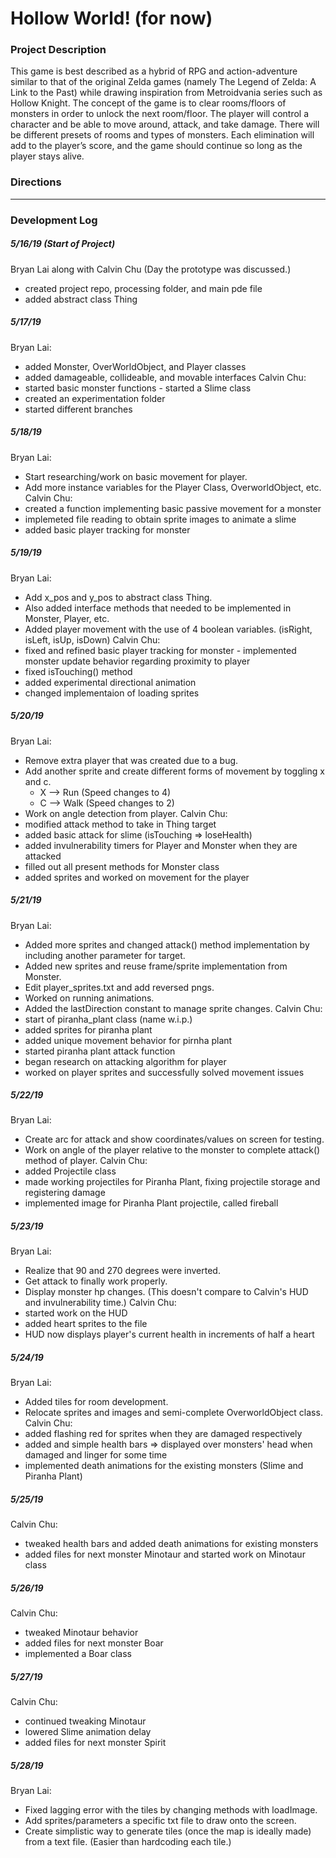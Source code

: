 # Hollow World! (for now)

### Project Description
This game is best described as a hybrid of RPG and action-adventure similar to that of the original Zelda games (namely The Legend of Zelda: A Link to the Past) while drawing inspiration from Metroidvania series such as Hollow Knight.  The concept of the game is to clear rooms/floors of monsters in order to unlock the next room/floor.  The player will control a character and be able to move around, attack, and take damage.  There will be different presets of rooms and types of monsters.  Each elimination will add to the player’s score, and the game should continue so long as the player stays alive.

### Directions


_________________________

### Development Log

##### 5/16/19 (Start of Project)
Bryan Lai along with Calvin Chu (Day the prototype was discussed.)
* created project repo, processing folder, and main pde file
* added abstract class Thing 
##### 5/17/19
Bryan Lai:
* added Monster, OverWorldObject, and Player classes
* added damageable, collideable, and movable interfaces
Calvin Chu:
* started basic monster functions - started a Slime class
* created an experimentation folder
* started different branches
##### 5/18/19
Bryan Lai:
* Start researching/work on basic movement for player.
* Add more instance variables for the Player Class, OverworldObject, etc.
Calvin Chu:
* created a function implementing basic passive movement for a monster
* implemeted file reading to obtain sprite images to animate a slime
* added basic player tracking for monster
##### 5/19/19
Bryan Lai:
* Add x_pos and y_pos to abstract class Thing. 
* Also added interface methods that needed to be implemented in Monster, Player, etc.
* Added player movement with the use of 4 boolean variables. (isRight, isLeft, isUp, isDown)
Calvin Chu:
* fixed and refined basic player tracking for monster - implemented monster update behavior regarding proximity to player
* fixed isTouching() method
* added experimental directional animation
* changed implementaion of loading sprites
##### 5/20/19
Bryan Lai:
* Remove extra player that was created due to a bug.
* Add another sprite and create different forms of movement by toggling x and c. 
  * X --> Run (Speed changes to 4)
  * C --> Walk (Speed changes to 2)
* Work on angle detection from player.
Calvin Chu:
* modified attack method to take in Thing target
* added basic attack for slime (isTouching => loseHealth)
* added invulnerability timers for Player and Monster when they are attacked
* filled out all present methods for Monster class
* added sprites and worked on movement for the player
##### 5/21/19
Bryan Lai:
* Added more sprites and changed attack() method implementation by including another parameter for target.
* Added new sprites and reuse frame/sprite implementation from Monster.
* Edit player_sprites.txt and add reversed pngs.
* Worked on running animations.
* Added the lastDirection constant to manage sprite changes.
Calvin Chu:
* start of piranha_plant class (name w.i.p.)
* added sprites for piranha plant
* added unique movement behavior for pirnha plant
* started piranha plant attack function
* began research on attacking algorithm for player
* worked on player sprites and successfully solved movement issues
##### 5/22/19
Bryan Lai:
* Create arc for attack and show coordinates/values on screen for testing.
* Work on angle of the player relative to the monster to complete attack() method of player.
Calvin Chu:
* added Projectile class
* made working projectiles for Piranha Plant, fixing projectile storage and registering damage
* implemented image for Piranha Plant projectile, called fireball
##### 5/23/19
Bryan Lai:
* Realize that 90 and 270 degrees were inverted.
* Get attack to finally work properly.
* Display monster hp changes. (This doesn't compare to Calvin's HUD and invulnerability time.)
Calvin Chu:
* started work on the HUD
* added heart sprites to the file
* HUD now displays player's current health in increments of half a heart
##### 5/24/19
Bryan Lai:
* Added tiles for room development.
* Relocate sprites and images and semi-complete OverworldObject class.
Calvin Chu:
* added flashing red for sprites when they are damaged respectively
* added and simple health bars => displayed over monsters' head when damaged and linger for some time
* implemented death animations for the existing monsters (Slime and Piranha Plant)
##### 5/25/19
Calvin Chu:
* tweaked health bars and added death animations for existing monsters
* added files for next monster Minotaur and started work on Minotaur class
##### 5/26/19
Calvin Chu:
* tweaked Minotaur behavior
* added files for next monster Boar
* implemented a Boar class
##### 5/27/19
Calvin Chu:
* continued tweaking Minotaur
* lowered Slime animation delay
* added files for next monster Spirit
##### 5/28/19
Bryan Lai:
* Fixed lagging error with the tiles by changing methods with loadImage.
* Add sprites/parameters a specific txt file to draw onto the screen. 
* Create simplistic way to generate tiles (once the map is ideally made) from a text file. (Easier than hardcoding each tile.)
